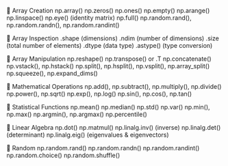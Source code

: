 📌 Array Creation
np.array()
np.zeros()
np.ones()
np.empty()
np.arange()
np.linspace()
np.eye() (identity matrix)
np.full()
np.random.rand(), np.random.randn(), np.random.randint()


📌 Array Inspection
.shape (dimensions)
.ndim (number of dimensions)
.size (total number of elements)
.dtype (data type)
.astype() (type conversion)


📌 Array Manipulation
np.reshape()
np.transpose() or .T
np.concatenate()
np.vstack(), np.hstack()
np.split(), np.hsplit(), np.vsplit(), np.array_split()
np.squeeze(), np.expand_dims()


📌 Mathematical Operations
np.add(), np.subtract(), np.multiply(), np.divide()
np.power(), np.sqrt()
np.exp(), np.log()
np.sin(), np.cos(), np.tan()


📌 Statistical Functions
np.mean()
np.median()
np.std()
np.var()
np.min(), np.max()
np.argmin(), np.argmax()
np.percentile()


📌 Linear Algebra
np.dot()
np.matmul()
np.linalg.inv() (inverse)
np.linalg.det() (determinant)
np.linalg.eig() (eigenvalues & eigenvectors)


📌 Random
np.random.rand()
np.random.randn()
np.random.randint()
np.random.choice()
np.random.shuffle()